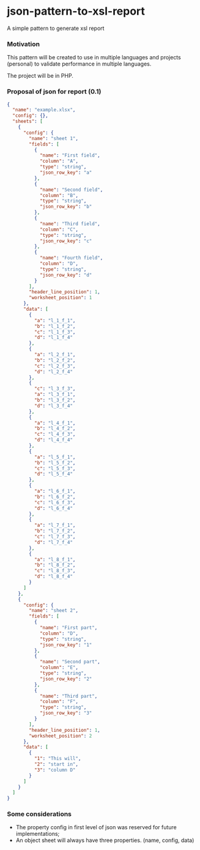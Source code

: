 # json-pattern-to-xsl-report
A simple pattern to generate xsl report

### Motivation
This pattern will be created to use in multiple languages and projects (personal) 
to validate performance in multiple languages. 

The project will be in PHP.

### Proposal of json for report (0.1)
```json
{
  "name": "example.xlsx",
  "config": {},
  "sheets": [
    {
      "config": {
        "name": "sheet 1",
        "fields": [
          {
            "name": "First field",
            "column": "A",
            "type": "string",
            "json_row_key": "a"
          },
          {
            "name": "Second field",
            "column": "B",
            "type": "string",
            "json_row_key": "b"
          },
          {
            "name": "Third field",
            "column": "C",
            "type": "string",
            "json_row_key": "c"
          },
          {
            "name": "Fourth field",
            "column": "D",
            "type": "string",
            "json_row_key": "d"
          }
        ],
        "header_line_position": 1,
        "worksheet_position": 1
      },
      "data": [
        {
          "a": "l_1_f_1", 
          "b": "l_1_f_2", 
          "c": "l_1_f_3", 
          "d": "l_1_f_4"
        },
        {
          "a": "l_2_f_1", 
          "b": "l_2_f_2", 
          "c": "l_2_f_3", 
          "d": "l_2_f_4"
        },
        {
          "c": "l_3_f_3", 
          "a": "l_3_f_1", 
          "b": "l_3_f_2", 
          "d": "l_3_f_4"
        },
        {
          "a": "l_4_f_1", 
          "b": "l_4_f_2", 
          "c": "l_4_f_3", 
          "d": "l_4_f_4"
        },
        {
          "a": "l_5_f_1", 
          "b": "l_5_f_2", 
          "c": "l_5_f_3", 
          "d": "l_5_f_4"
        },
        {
          "a": "l_6_f_1", 
          "b": "l_6_f_2", 
          "c": "l_6_f_3", 
          "d": "l_6_f_4"
        },
        {
          "a": "l_7_f_1", 
          "b": "l_7_f_2", 
          "c": "l_7_f_3", 
          "d": "l_7_f_4"
        },
        {
          "a": "l_8_f_1", 
          "b": "l_8_f_2", 
          "c": "l_8_f_3", 
          "d": "l_8_f_4"
        }
      ]
    },
    {
      "config": {
        "name": "sheet 2",
        "fields": [
          {
            "name": "First part",
            "column": "D",
            "type": "string",
            "json_row_key": "1"
          },
          {
            "name": "Second part",
            "column": "E",
            "type": "string",
            "json_row_key": "2"
          },
          {
            "name": "Third part",
            "column": "F",
            "type": "string",
            "json_row_key": "3"
          }
        ],
        "header_line_position": 1,
        "worksheet_position": 2
      },
      "data": [
        {
          "1": "This will", 
          "2": "start in", 
          "3": "column D"
        }
      ]
    }
  ]
}
```

### Some considerations

- The property config in first level of json was reserved for future implementations;
- An object sheet will always have three properties. (name, config, data)
